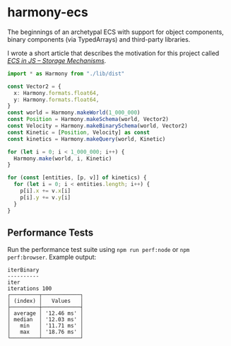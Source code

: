 # harmony-ecs

The beginnings of an archetypal ECS with support for object components, binary components (via TypedArrays) and third-party libraries.

I wrote a short article that describes the motivation for this project called _[ECS in JS – Storage Mechanisms](https://crablike.hashnode.dev/ecs-in-js-storage-mechanisms)_.

```ts
import * as Harmony from "./lib/dist"

const Vector2 = {
  x: Harmony.formats.float64,
  y: Harmony.formats.float64,
}
const world = Harmony.makeWorld(1_000_000)
const Position = Harmony.makeSchema(world, Vector2)
const Velocity = Harmony.makeBinarySchema(world, Vector2)
const Kinetic = [Position, Velocity] as const
const kinetics = Harmony.makeQuery(world, Kinetic)

for (let i = 0; i < 1_000_000; i++) {
  Harmony.make(world, i, Kinetic)
}

for (const [entities, [p, v]] of kinetics) {
  for (let i = 0; i < entities.length; i++) {
    p[i].x += v.x[i]
    p[i].y += v.y[i]
  }
}
```

## Performance Tests

Run the performance test suite using `npm run perf:node` or `npm perf:browser`. Example output:

```
iterBinary
----------
iter
iterations 100
┌─────────┬────────────┐
│ (index) │   Values   │
├─────────┼────────────┤
│ average │ '12.46 ms' │
│ median  │ '12.03 ms' │
│   min   │ '11.71 ms' │
│   max   │ '18.76 ms' │
└─────────┴────────────┘
```
